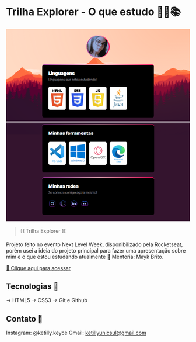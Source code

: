 # Trilha Explorer - O que estudo 👩‍💻📚

![preview](./Assets/site.png)
![preview](./Assets/site2.png)

> ⛓ Trilha Explorer ⛓

Projeto feito no evento Next Level Week, disponibilizado pela Rocketseat, porém usei a ideia do projeto principal
para fazer uma apresentação sobre mim e o que estou estudando atualmente 🚀
Mentoria: Mayk Brito.

[🔗 Clique aqui para acessar](https://ketillyqueiroz.github.io/O-que-estudo)

## Tecnologias 🧩

-> HTML5
-> CSS3
-> Git e Github

## Contato 📲

Instagram: @ketilly.keyce
Gmail: ketillyunicsul@gmail.com
